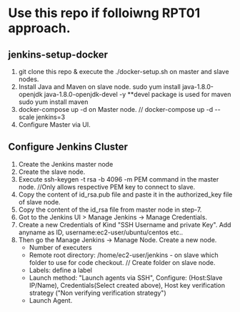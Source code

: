 # Use this repo if folloiwng RPT01 approach. 
## jenkins-setup-docker

  1. git clone this repo & execute the ./docker-setup.sh on master and slave nodes.
  2. Install Java and Maven on slave node.
      sudo yum install java-1.8.0-openjdk java-1.8.0-openjdk-devel -y **devel package is used for maven
      sudo yum install maven 
  3. docker-compose up -d on Master node. // docker-compose up -d --scale jenkins=3
  4. Configure Master via UI.

## Configure Jenkins Cluster
  
  1. Create the Jenkins master node
  2. Create the slave node.
  3. Execute ssh-keygen -t rsa -b 4096 -m PEM command in the master node. //Only allows respective PEM key to connect to slave.
  4. Copy the content of id_rsa.pub file and paste it in the authorized_key file of slave node.
  5. Copy the content of the id_rsa file from master node in step-7.
  6. Got to the Jenkins UI > Manage Jenkins -> Manage Credentials.
  7. Create a new Credentials of Kind "SSH Username and private Key". Add anyname as ID, username:ec2-user/ubuntu/centos etc..
  8. Then go the Manage Jenkins -> Manage Node. Create a new node.
      * Number of executers
      * Remote root directory: /home/ec2-user/jenkins - on slave which folder to use for code checkout. // Create folder on slave node. 
      * Labels: define a label
      * Launch method: "Launch agents via SSH", Configure: (Host:Slave IP/Name), Credentials(Select created above), Host key verification strategy ("Non verifying verification strategy")
      * Launch Agent. 


